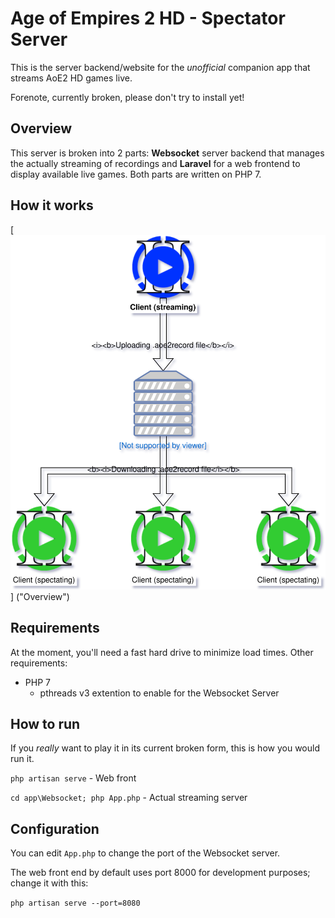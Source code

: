 # Age of Empires 2 HD - Spectator Server

This is the server backend/website for the *unofficial* companion app that streams AoE2 HD games live.

Forenote, currently broken, please don't try to install yet!

## Overview

This server is broken into 2 parts: **Websocket** server backend that manages the actually streaming of recordings and **Laravel** for a web frontend to display available live games. Both parts are written on PHP 7.

## How it works

[![Overview](https://raw.githubusercontent.com/kevinpthorne/aoe2hd-spectator-server/master/docs/graphics/Simple%20Diagram.svg)] ("Overview")

## Requirements
 
At the moment, you'll need a fast hard drive to minimize load times. Other requirements:

- PHP 7
  - pthreads v3 extention to enable for the Websocket Server

## How to run

If you *really* want to play it in its current broken form, this is how you would run it.

```php artisan serve``` - Web front

```cd app\Websocket; php App.php``` - Actual streaming server

## Configuration

You can edit ```App.php``` to change the port of the Websocket server.

The web front end by default uses port 8000 for development purposes; change it with this:

```php artisan serve --port=8080```
